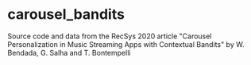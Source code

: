 # carousel_bandits
Source code and data from the RecSys 2020 article "Carousel Personalization in Music Streaming Apps with Contextual Bandits" by W. Bendada, G. Salha and T. Bontempelli
